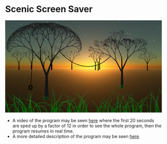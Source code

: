 # Scenic Screen Saver
![Saver](https://github.com/freddyox/freddyox.github.io/blob/master/images/scenery/scenery.png)

* A video of the program may be seen <a href="https://www.youtube.com/watch?v=lxAgjiuRBeQ">here</a> where the first 20 seconds are sped up by a factor of 12 in order to see the whole program, then the program resumes in real time.
* A more detailed description of the program may be seen <a href="https://freddyox.github.io/blog/scenic-screen-saver/">here</a>.
